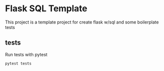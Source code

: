 # Flask SQL Template

This project is a template project for create flask w/sql and some boilerplate tests

## tests

Run tests with pytest

```
pytest tests
```
